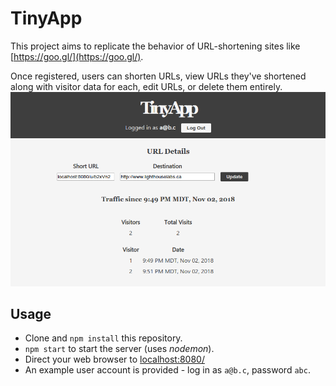 # TinyApp

This project aims to replicate the behavior of URL-shortening sites like [https://goo.gl/](https://goo.gl/).

Once registered, users can shorten URLs, view URLs they've shortened along with visitor data for each, edit URLs, or delete them entirely.
![TinyApp](/assets/readme-screenshot.png)

## Usage

- Clone and `npm install` this repository.
- `npm start` to start the server (uses _nodemon_).
- Direct your web browser to [localhost:8080/](localhost:8080/)
- An example user account is provided - log in as `a@b.c`, password `abc`.
